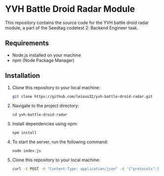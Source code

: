 # YVH Battle Droid Radar Module

This repository contains the source code for the YVH battle droid radar module, a part of the Seedtag codetest 2: Backend Engineer task.

## Requirements

- Node.js installed on your machine
- npm (Node Package Manager)

## Installation

1. Clone this repository to your local machine:

   ```bash
   git clone https://github.com/leious32/yvh-battle-droid-radar.git

2. Navigate to the project directory:

   ```
   cd yvh-battle-droid-radar

3. Install dependencies using npm:

   ```
   npm install

4. To start the server, run the following command:

   ```
   node index.js

5. Clone this repository to your local machine:

   ```bash
   curl -X POST -H "Content-Type: application/json" -d '{"protocols":["avoid-mech"],"scan":[{"coordinates":{"x":0,"y":40},"enemies":{"type":"soldier","number":10}}]}' http://localhost:3000/radar

